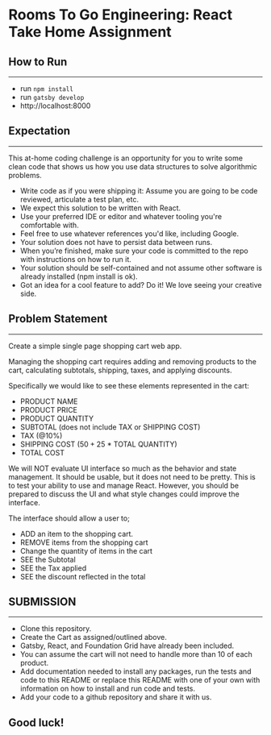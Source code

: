 # Rooms To Go Engineering: React Take Home Assignment

## How to Run
---
- run `npm install`
- run `gatsby develop`
- http://localhost:8000

## Expectation
---
This at-home coding challenge is an opportunity for you to write some clean code that shows us how you use data structures to solve algorithmic problems.
- Write code as if you were shipping it: Assume you are going to be code reviewed, articulate a test plan, etc.
- We expect this solution to be written with React.
- Use your preferred IDE or editor and whatever tooling you're comfortable with.
- Feel free to use whatever references you'd like, including Google.
- Your solution does not have to persist data between runs.
- When you’re finished, make sure your code is committed to the repo with instructions on how to run it.
- Your solution should be self-contained and not assume other software is already installed (npm install is ok).
- Got an idea for a cool feature to add? Do it! We love seeing your creative side.

## Problem Statement
---
Create a simple single page shopping cart web app.

Managing the shopping cart requires adding and removing products to the cart, calculating subtotals, shipping, taxes, and applying discounts.

Specifically we would like to see these elements represented in the cart:
- PRODUCT NAME
- PRODUCT PRICE
- PRODUCT QUANTITY
- SUBTOTAL (does not include TAX or SHIPPING COST)
- TAX (@10%)
- SHIPPING COST ($50 + 2%) - ($5 * TOTAL QUANTITY) 
- TOTAL COST

We will NOT evaluate UI interface so much as the behavior and state management.  It should be usable, but it does not need to be pretty.  This is to test your ability to use and manage React.  However, you should be prepared to discuss the UI and what style changes could improve the interface.

The interface should allow a user to;
- ADD an item to the shopping cart.
- REMOVE items from the shopping cart
- Change the quantity of items in the cart
- SEE the Subtotal
- SEE the Tax applied 
- SEE the discount reflected in the total 


## SUBMISSION
---
- Clone this repository.
- Create the Cart as assigned/outlined above.
- Gatsby, React, and Foundation Grid have already been included.
- You can assume the cart will not need to handle more than 10 of each product.
- Add documentation needed to install any packages, run the tests and code to this README or replace this README with one of your own with information on how to install and run code and tests.
- Add your code to a github repository and share it with us.

## Good luck!
